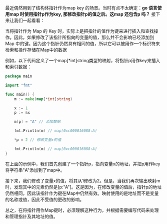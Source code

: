 最近偶然用到了结构体指针作为map key 的场景。当时有点不太确定：**go 语言使用map 时使用指针p作为key, 那修改指针p的值之后。这map 还包含p 吗？**
接下来让我们一起看看：

当将指针作为 Map 的 Key 时，实际上是把指针的值作为键来进行插入和查找操作。因此，如果修改了该指针所指向的变量的值，那么并不会影响已经添加到 Map 中的键。因为这个指针仍然具有相同的值，所以它可以被用作一个标识符来检索和操作存储在Map中的数据

例如，以下代码定义了一个map[*int]string类型的映射，将指针p用作key来插入和索引数据：


```go
package main

import "fmt"

func main() {
	m := make(map[*int]string)

	x := 1
	p := &x

	m[p] = "A" // 添加数据

	fmt.Println(m) // map[0xc000016088:A]

	*p = 2 // 修改变量x的值

	fmt.Println(m) // map[0xc000016088:A]
}
```

在上面的示例中，我们首先创建了一个指针p，指向变量x的地址，并把p用作key将字符串"A"添加到了map中。

接下来，我们修改了变量x的值，将其从1修改为2。但是，当我们再次输出映射m时，发现其中的元素仍然是[p:"A"]。这是因为，在修改变量的值后，指针p的地址仍然相同，因此该指针作为键在Map中仍然有效。映射使用的是地址而不是变量的名称或值，因此不受值的更改的影响。

总之，在将指针用作Map键时，必须理解这种行为，并根据需要编写代码来处理和管理指针及其地址的值。